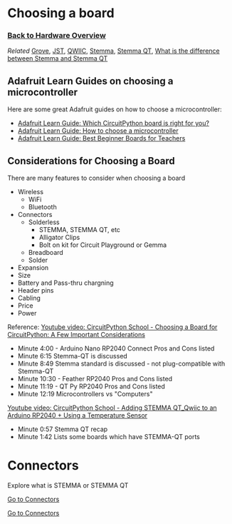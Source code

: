 # Choosing a board

### [Back to Hardware Overview](index.md)

*Related* [Grove](../glossary/connectors.md#grove), [JST](../glossary/connectors.md#jst), [QWIIC](../glossary/connectors.md#qwiic), [Stemma](../glossary/connectors.md#stemma), [Stemma QT](../glossary/connectors.md#stemma-qt), [What is the difference between Stemma and Stemma QT](../glossary/connectors.md#what-is-the-difference-between-stemma-and-stemma-qt)


## Adafruit Learn Guides on choosing a microcontroller

Here are some great Adafruit guides on how to choose a microcontroller:

- [Adafruit Learn Guide: Which CircuitPython board is right for you?](https://learn.adafruit.com/choose-your-circuitpython-board)
- [Adafruit Learn Guide: How to choose a microcontroller](https://learn.adafruit.com/how-to-choose-a-microcontroller)
- [Adafruit Learn Guide: Best Beginner Boards for Teachers](https://learn.adafruit.com/best-beginner-boards-for-teachers)


## Considerations for Choosing a Board

There are many features to consider when choosing a board

- Wireless 
    - WiFi 
    - Bluetooth
- Connectors 
    - Solderless 
        - STEMMA, STEMMA QT, etc
        - Alligator Clips
        - Bolt on kit for Circuit Playground or Gemma
    - Breadboard
    - Solder 
- Expansion
- Size
- Battery and Pass-thru chargning
- Header pins
- Cabling
- Price 
- Power

Reference: [Youtube video: CircuitPython School - Choosing a Board for CircuitPython: A Few Important Considerations](http://www.youtube.com/watch?v=2dEBAN_bd9o)

- Minute 4:00 - Arduino Nano RP2040 Connect Pros and Cons listed
- Minute 6:15 Stemma-QT is discussed
- Minute 8:49 Stemma standard is discussed - not plug-compatible with Stemma-QT
- Minute 10:30 - Feather RP2040 Pros and Cons listed
- Minute 11:19 - QT Py RP2040 Pros and Cons listed
- Minute 12:19 Microcontrollers vs "Computers"



[Youtube video: CircuitPython School - Adding STEMMA QT_Qwiic to an Arduino RP2040 + Using a Temperature Sensor](http://www.youtube.com/watch?v=IX3VvSU3bCY)

- Minute 0:57  Stemma QT recap
- Minute 1:42  Lists some boards which have STEMMA-QT ports



# Connectors

Explore what is STEMMA or STEMMA QT

[Go to Connectors](../../glossary/connectors)

<div>
<a href="../../glossary/connectors/" class="btn btn-primary" role="button">Go to Connectors</a>
</div>

